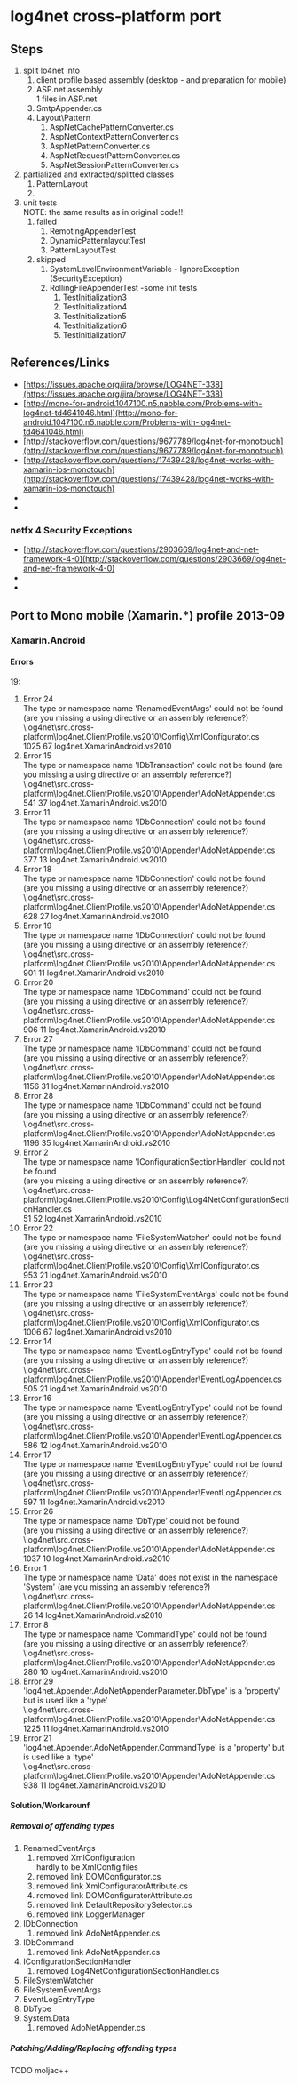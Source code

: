 # log4net cross-platform port

## Steps

1. split lo4net into  
	1.  client profile based assembly (desktop - and preparation for mobile)	
	1.	ASP.net assembly	
1	files in ASP.net 	
	1.	SmtpAppender.cs	
	1.	Layout\Pattern		
		1.	AspNetCachePatternConverter.cs	
		1.	AspNetContextPatternConverter.cs	
		1.	AspNetPatternConverter.cs	
		1.	AspNetRequestPatternConverter.cs	
		1.	AspNetSessionPatternConverter.cs	
1.  partialized and extracted/splitted classes
	1.	PatternLayout
	1.	
1. 	unit tests		
	NOTE: the same results as in original code!!!
	1. failed	
		1.	RemotingAppenderTest
		1.	DynamicPatternlayoutTest
		1.	PatternLayoutTest
	1.	skipped
		1.	SystemLevelEnvironmentVariable - IgnoreException (SecurityException)
		1.	RollingFileAppenderTest -some init tests
			1.	TestInitialization3		
			1.	TestInitialization4		
			1.	TestInitialization5		
			1.	TestInitialization6		
			1.	TestInitialization7		
			
## References/Links

*	[https://issues.apache.org/jira/browse/LOG4NET-338](https://issues.apache.org/jira/browse/LOG4NET-338)	
*	[http://mono-for-android.1047100.n5.nabble.com/Problems-with-log4net-td4641046.html](http://mono-for-android.1047100.n5.nabble.com/Problems-with-log4net-td4641046.html)	
*	[http://stackoverflow.com/questions/9677789/log4net-for-monotouch](http://stackoverflow.com/questions/9677789/log4net-for-monotouch)	
*	[http://stackoverflow.com/questions/17439428/log4net-works-with-xamarin-ios-monotouch](http://stackoverflow.com/questions/17439428/log4net-works-with-xamarin-ios-monotouch)	
*	[]()	
*	[]()	
			
			
### netfx 4 Security Exceptions 
			
*	[http://stackoverflow.com/questions/2903669/log4net-and-net-framework-4-0](http://stackoverflow.com/questions/2903669/log4net-and-net-framework-4-0)	
*	[]()	
*	[]()	
			
			
## Port to Mono mobile (Xamarin.*) profile 2013-09

### Xamarin.Android

#### Errors

19:

1.	Error	24			
	The type or namespace name 'RenamedEventArgs' could not be found
	(are you missing a using directive or an assembly reference?)	
	\log4net\src.cross-platform\log4net.ClientProfile.vs2010\Config\XmlConfigurator.cs	
	1025	67	log4net.XamarinAndroid.vs2010
1.	Error	15	
	The type or namespace name 'IDbTransaction' could not be found
	(are you missing a using directive or an assembly reference?)	
	\log4net\src.cross-platform\log4net.ClientProfile.vs2010\Appender\AdoNetAppender.cs	
	541	37	log4net.XamarinAndroid.vs2010
1.	Error	11		
	The type or namespace name 'IDbConnection' could not be found 	
	(are you missing a using directive or an assembly reference?)		
	\log4net\src.cross-platform\log4net.ClientProfile.vs2010\Appender\AdoNetAppender.cs		
	377	13	log4net.XamarinAndroid.vs2010
1.	Error	18		
	The type or namespace name 'IDbConnection' could not be found 		
	(are you missing a using directive or an assembly reference?)		
	\log4net\src.cross-platform\log4net.ClientProfile.vs2010\Appender\AdoNetAppender.cs		
	628	27	log4net.XamarinAndroid.vs2010
1.	Error	19		
	The type or namespace name 'IDbConnection' could not be found 		
	(are you missing a using directive or an assembly reference?)		
	\log4net\src.cross-platform\log4net.ClientProfile.vs2010\Appender\AdoNetAppender.cs		
	901	11	log4net.XamarinAndroid.vs2010
1.	Error	20		
	The type or namespace name 'IDbCommand' could not be found 		
	(are you missing a using directive or an assembly reference?)		
	\log4net\src.cross-platform\log4net.ClientProfile.vs2010\Appender\AdoNetAppender.cs		
	906	11	log4net.XamarinAndroid.vs2010
1.	Error	27		
	The type or namespace name 'IDbCommand' could not be found 		
	(are you missing a using directive or an assembly reference?)		
	\log4net\src.cross-platform\log4net.ClientProfile.vs2010\Appender\AdoNetAppender.cs		
	1156	31	log4net.XamarinAndroid.vs2010
1.	Error	28		
	The type or namespace name 'IDbCommand' could not be found 		
	(are you missing a using directive or an assembly reference?)		
	\log4net\src.cross-platform\log4net.ClientProfile.vs2010\Appender\AdoNetAppender.cs		
	1196	35	log4net.XamarinAndroid.vs2010
1.	Error	2		
	The type or namespace name 'IConfigurationSectionHandler' could not be found 		
	(are you missing a using directive or an assembly reference?)		
	\log4net\src.cross-platform\log4net.ClientProfile.vs2010\Config\Log4NetConfigurationSectionHandler.cs		
	51	52	log4net.XamarinAndroid.vs2010
1.	Error	22		
	The type or namespace name 'FileSystemWatcher' could not be found 		
	(are you missing a using directive or an assembly reference?)		
	\log4net\src.cross-platform\log4net.ClientProfile.vs2010\Config\XmlConfigurator.cs		
	953	21	log4net.XamarinAndroid.vs2010
1.	Error	23		
	The type or namespace name 'FileSystemEventArgs' could not be found 		
	(are you missing a using directive or an assembly reference?)		
	\log4net\src.cross-platform\log4net.ClientProfile.vs2010\Config\XmlConfigurator.cs		
	1006	67	log4net.XamarinAndroid.vs2010
1.	Error	14		
	The type or namespace name 'EventLogEntryType' could not be found 		
	(are you missing a using directive or an assembly reference?)		
	\log4net\src.cross-platform\log4net.ClientProfile.vs2010\Appender\EventLogAppender.cs		
	505	21	log4net.XamarinAndroid.vs2010
1.	Error	16		
	The type or namespace name 'EventLogEntryType' could not be found 		
	(are you missing a using directive or an assembly reference?)		
	\log4net\src.cross-platform\log4net.ClientProfile.vs2010\Appender\EventLogAppender.cs		
	586	12	log4net.XamarinAndroid.vs2010
1.	Error	17		
	The type or namespace name 'EventLogEntryType' could not be found 		
	(are you missing a using directive or an assembly reference?)		
	\log4net\src.cross-platform\log4net.ClientProfile.vs2010\Appender\EventLogAppender.cs		
	597	11	log4net.XamarinAndroid.vs2010
1.	Error	26		
	The type or namespace name 'DbType' could not be found 		
	(are you missing a using directive or an assembly reference?)		
	\log4net\src.cross-platform\log4net.ClientProfile.vs2010\Appender\AdoNetAppender.cs		
	1037	10	log4net.XamarinAndroid.vs2010
1.	Error	1		
	The type or namespace name 'Data' does not exist in the namespace 'System' 
	(are you missing an assembly reference?)		
	\log4net\src.cross-platform\log4net.ClientProfile.vs2010\Appender\AdoNetAppender.cs		
	26	14	log4net.XamarinAndroid.vs2010
1.	Error	8		
	The type or namespace name 'CommandType' could not be found 	
	(are you missing a using directive or an assembly reference?)		
	\log4net\src.cross-platform\log4net.ClientProfile.vs2010\Appender\AdoNetAppender.cs		
	280	10	log4net.XamarinAndroid.vs2010
1.	Error	29			
	'log4net.Appender.AdoNetAppenderParameter.DbType' is a 'property' but is used like a 'type'		
	\log4net\src.cross-platform\log4net.ClientProfile.vs2010\Appender\AdoNetAppender.cs		
	1225	11	log4net.XamarinAndroid.vs2010
1.	Error	21	
	'log4net.Appender.AdoNetAppender.CommandType' is a 'property' but is used like a 'type'		
	\log4net\src.cross-platform\log4net.ClientProfile.vs2010\Appender\AdoNetAppender.cs		
	938	11	log4net.XamarinAndroid.vs2010

#### Solution/Workarounf

##### Removal of offending types

1.	RenamedEventArgs	
	1.	removed XmlConfiguration		
		hardly to be XmlConfig files	
		[]()		
	1.	removed link DOMConfigurator.cs
	1.	removed link XmlConfiguratorAttribute.cs
	1.	removed link DOMConfiguratorAttribute.cs
	1.	removed link DefaultRepositorySelector.cs
	1.	removed link LoggerManager
1.	IDbConnection	
	1.	removed link AdoNetAppender.cs		
1.	IDbCommand	
	1.	removed link AdoNetAppender.cs	
1.	IConfigurationSectionHandler	
	1.	removed Log4NetConfigurationSectionHandler.cs	
1. 	FileSystemWatcher	
1.	FileSystemEventArgs	
1.	EventLogEntryType	
1.	DbType	
1.	System.Data	
	1.	removed AdoNetAppender.cs		





##### Patching/Adding/Replacing offending types

TODO moljac++
